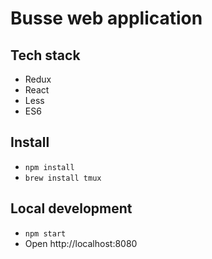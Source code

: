 # Busse web application

## Tech stack

* Redux
* React
* Less
* ES6

## Install

* `npm install`
* `brew install tmux`

## Local development

* `npm start`
* Open http://localhost:8080
